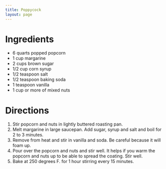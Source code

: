 ```yaml
---
title: Poppycock
layout: page
---
```


# Ingredients

* 6 quarts popped popcorn
* 1 cup margarine
* 2 cups brown sugar
* 1/2 cup corn syrup
* 1/2 teaspoon salt
* 1/2 teaspoon baking soda
* 1 teaspoon vanilla
* 1 cup or more of mixed nuts

# Directions

1. Stir popcorn and nuts in lightly buttered roasting pan.
1. Melt margarine in large saucepan. Add sugar, syrup and salt and boil for 2 to 3 minutes.
1. Remove from heat and stir in vanilla and soda. Be careful because it will foam up.
1. Pour over the popcorn and nuts and stir well. It helps if you warm the popcorn and nuts up to be able to spread the coating. Stir well.
1. Bake at 250 degrees F. for 1 hour stirring every 15 minutes.
